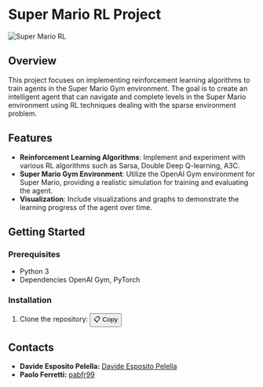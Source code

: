 # Super Mario RL Project

![Super Mario RL](images/mario.gif)

## Overview

This project focuses on implementing reinforcement learning algorithms to train agents in the Super Mario Gym environment. The goal is to create an intelligent agent that can navigate and complete levels in the Super Mario environment using RL techniques dealing with the sparse environment problem.

## Features

- **Reinforcement Learning Algorithms**: Implement and experiment with various RL algorithms such as Sarsa, Double Deep Q-learning, A3C.
- **Super Mario Gym Environment**: Utilize the OpenAI Gym environment for Super Mario, providing a realistic simulation for training and evaluating the agent.
- **Visualization**: Include visualizations and graphs to demonstrate the learning progress of the agent over time.

## Getting Started

### Prerequisites

- Python 3
- Dependencies OpenAI Gym, PyTorch

### Installation

1. Clone the repository:
<button class="btn" data-clipboard-target="#command">📋 Copy</button>

<div id="command" style="display: none;">
```bash
$ ./run_application.sh
```
</div>
<script>
  new ClipboardJS('.btn');
</script>


## Contacts

- **Davide Esposito Pelella:** [Davide Esposito Pelella](https://github.com/DavideEspositoPelella)
- **Paolo Ferretti:** [pabfr99](https://github.com/pabfr99)
